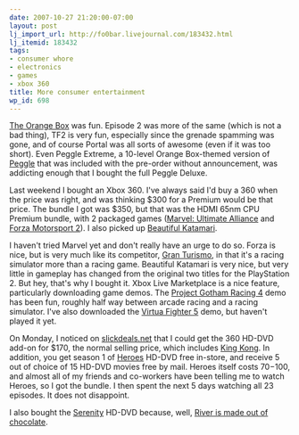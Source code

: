 ```yaml
---
date: 2007-10-27 21:20:00-07:00
layout: post
lj_import_url: http://fo0bar.livejournal.com/183432.html
lj_itemid: 183432
tags:
- consumer whore
- electronics
- games
- xbox 360
title: More consumer entertainment
wp_id: 698
---
```

[The Orange Box](http://en.wikipedia.org/wiki/The_Orange_Box) was fun. Episode 2 was more of the same (which is not a bad thing), TF2 is very fun, especially since the grenade spamming was gone, and of course Portal was all sorts of awesome (even if it was too short). Even Peggle Extreme, a 10-level Orange Box-themed version of [Peggle](http://en.wikipedia.org/wiki/Peggle) that was included with the pre-order without announcement, was addicting enough that I bought the full Peggle Deluxe.

Last weekend I bought an Xbox 360. I've always said I'd buy a 360 when the price was right, and was thinking $300 for a Premium would be that price. The bundle I got was $350, but that was the HDMI 65nm CPU Premium bundle, with 2 packaged games ([Marvel: Ultimate Alliance](http://en.wikipedia.org/wiki/Marvel:_Ultimate_Alliance) and [Forza Motorsport 2](http://en.wikipedia.org/wiki/Forza_Motorsport_2)). I also picked up [Beautiful Katamari](http://en.wikipedia.org/wiki/Beautiful_Katamari).

I haven't tried Marvel yet and don't really have an urge to do so. Forza is nice, but is very much like its competitor, [Gran Turismo](http://en.wikipedia.org/wiki/Gran_Turismo_%28series%29), in that it's a racing simulator more than a racing game. Beautiful Katamari is very nice, but very little in gameplay has changed from the original two titles for the PlayStation 2. But hey, that's why I bought it. Xbox Live Marketplace is a nice feature, particularly downloading game demos. The [Project Gotham Racing 4](http://en.wikipedia.org/wiki/Project_Gotham_Racing_4) demo has been fun, roughly half way between arcade racing and a racing simulator. I've also downloaded the [Virtua Fighter 5](http://en.wikipedia.org/wiki/Virtua_Fighter_5) demo, but haven't played it yet.

On Monday, I noticed on [slickdeals.net](http://slickdeals.net/) that I could get the 360 HD-DVD add-on for $170, the normal selling price, which includes [King Kong](http://en.wikipedia.org/wiki/King_Kong_%282005_film%29). In addition, you get season 1 of [Heroes](http://en.wikipedia.org/wiki/Heroes_%28TV_series%29) HD-DVD free in-store, and receive 5 out of choice of 15 HD-DVD movies free by mail. Heroes itself costs $70-$100, and almost all of my friends and co-workers have been telling me to watch Heroes, so I got the bundle. I then spent the next 5 days watching all 23 episodes. It does not disappoint.

I also bought the [Serenity](http://en.wikipedia.org/wiki/Serenity_%28film%29) HD-DVD because, well, [River is made out of chocolate](http://www.penny-arcade.com/comic/2005/04/29).
